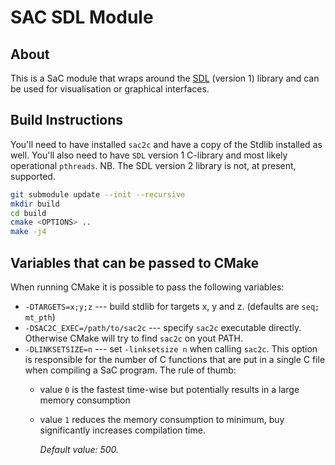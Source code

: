 SAC SDL Module
==============

About
-----

This is a SaC module that wraps around the [SDL](https://www.libsdl.org/)
(version 1) library and can be used for visualisation or graphical
interfaces.

Build Instructions
------------------

You'll need to have installed `sac2c` and have a copy of the Stdlib
installed as well. You'll also need to have `SDL` version 1 C-library and most
likely operational `pthreads`. NB. The SDL version 2 library is not, at present,
supported.

```sh
git submodule update --init --recursive
mkdir build
cd build
cmake <OPTIONS> ..
make -j4
```

Variables that can be passed to CMake
-------------------------------------

When running CMake it is possible to pass the following variables:
  * `-DTARGETS=x;y;z` --- build stdlib for targets x, y and z. (defaults are `seq; mt_pth`)
  * `-DSAC2C_EXEC=/path/to/sac2c` --- specify `sac2c` executable directly. Otherwise CMake will
    try to find `sac2c` on yout PATH.
  * `-DLINKSETSIZE=n` --- set `-linksetsize n` when calling `sac2c`.  This option is responsible
    for the number of C functions that are put in a single C file when compiling a SaC program.
    The rule of thumb:
    * value `0` is the fastest time-wise but potentially results in a large memory consumption
    * value `1` reduces the memory consumption to minimum, buy significantly increases compilation time.

      *Default value: 500.*

